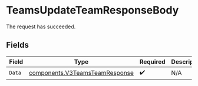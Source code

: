 # TeamsUpdateTeamResponseBody

The request has succeeded.


## Fields

| Field                                                                            | Type                                                                             | Required                                                                         | Description                                                                      |
| -------------------------------------------------------------------------------- | -------------------------------------------------------------------------------- | -------------------------------------------------------------------------------- | -------------------------------------------------------------------------------- |
| `Data`                                                                           | [components.V3TeamsTeamResponse](../../models/components/v3teamsteamresponse.md) | :heavy_check_mark:                                                               | N/A                                                                              |